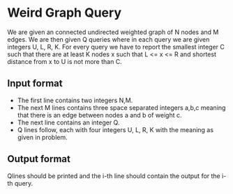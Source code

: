 # Weird Graph Query

We are given an connected undirected weighted graph of N nodes and M edges. We are then given Q queries where in each query we are given integers U, L, R, K. For every query we have to report the smallest integer C such that there are at least K nodes x such that L <= x <= R and shortest distance from x to U is not more than C.

## Input format

- The first line contains two integers N,M.
- The next M lines contains three space separated integers a,b,c meaning that there is an edge between nodes a and b of weight c.
- The next line contains an integer Q.
- Q lines follow, each with four integers U, L, R, K with the meaning as given in problem.

## Output format

 Qlines should be printed and the i-th line should contain the output for the i-th query.
